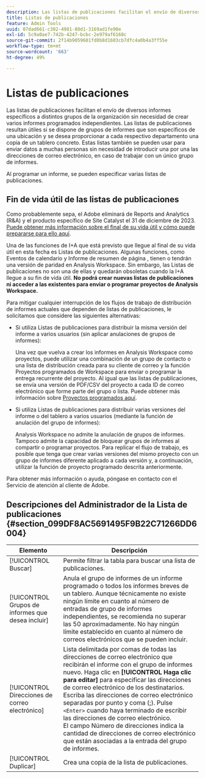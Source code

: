```yaml
---
description: Las listas de publicaciones facilitan el envío de diversos informes específicos a distintos grupos de la organización sin necesidad de crear varios informes programados independientes. Las listas de publicaciones resultan útiles si se dispone de grupos de informes que son específicos de una ubicación y se desea proporcionar a cada respectivo departamento una copia de un tablero concreto. Estas listas también se pueden usar para enviar datos a muchas personas sin necesidad de introducir una por una las direcciones de correo electrónico, en caso de trabajar con un único grupo de informes.
title: Listas de publicaciones
feature: Admin Tools
uuid: 07dad661-c302-4981-80d1-3169ad1fe90e
exl-id: 5c9a0ae7-742b-4247-bcbc-2e979af6160c
source-git-commit: 2f14b9059601fd0b8d1603cb7dfc4a0b4a3ff55e
workflow-type: tm+mt
source-wordcount: '663'
ht-degree: 49%

---
```


# Listas de publicaciones

Las listas de publicaciones facilitan el envío de diversos informes específicos a distintos grupos de la organización sin necesidad de crear varios informes programados independientes. Las listas de publicaciones resultan útiles si se dispone de grupos de informes que son específicos de una ubicación y se desea proporcionar a cada respectivo departamento una copia de un tablero concreto. Estas listas también se pueden usar para enviar datos a muchas personas sin necesidad de introducir una por una las direcciones de correo electrónico, en caso de trabajar con un único grupo de informes.

Al programar un informe, se pueden especificar varias listas de publicaciones.

## Fin de vida útil de las listas de publicaciones

Como probablemente sepa, el Adobe eliminará de Reports and Analytics (R&amp;A) y el producto específico de Site Catalyst el 31 de diciembre de 2023. [Puede obtener más información sobre el final de su vida útil y cómo puede prepararse para ello aquí](https://express.adobe.com/page/6WnF8JK6IRDhf/).

Una de las funciones de I+A que está previsto que llegue al final de su vida útil en esta fecha es Listas de publicaciones. Algunas funciones, como Eventos de calendario y Informe de resumen de página , tienen o tendrán una versión de paridad en Analysis Workspace. Sin embargo, las Listas de publicaciones no son una de ellas y quedarán obsoletas cuando la I+A llegue a su fin de vida útil. **No podrá crear nuevas listas de publicaciones ni acceder a las existentes para enviar o programar proyectos de Analysis Workspace.**

Para mitigar cualquier interrupción de los flujos de trabajo de distribución de informes actuales que dependen de listas de publicaciones, le solicitamos que considere las siguientes alternativas:

* Si utiliza Listas de publicaciones para distribuir la misma versión del informe a varios usuarios (sin aplicar anulaciones de grupos de informes):

   Una vez que vuelva a crear los informes en Analysis Workspace como proyectos, puede utilizar una combinación de un grupo de contacto o una lista de distribución creada para su cliente de correo y la función Proyectos programados de Workspace para enviar o programar la entrega recurrente del proyecto. Al igual que las listas de publicaciones, se envía una versión de PDF/CSV del proyecto a cada ID de correo electrónico que forme parte del grupo o lista. Puede obtener más información sobre [Proyectos programados aquí](https://experienceleague.adobe.com/docs/analytics/analyze/analysis-workspace/curate-share/t-schedule-report.html?lang=en#:~:text=Scheduled%20Analysis%20Workspace%20projects%20can,options%20in%20the%20left%20rail.).

* Si utiliza Listas de publicaciones para distribuir varias versiones del informe o del tablero a varios usuarios (mediante la función de anulación del grupo de informes):

   Analysis Workspace no admite la anulación de grupos de informes. Tampoco admite la capacidad de bloquear grupos de informes al compartir o programar proyectos. Para replicar el flujo de trabajo, es posible que tenga que crear varias versiones del mismo proyecto con un grupo de informes diferente aplicado a cada versión y, a continuación, utilizar la función de proyecto programado descrita anteriormente.

Para obtener más información o ayuda, póngase en contacto con el Servicio de atención al cliente de Adobe.

## Descripciones del Administrador de la Lista de publicaciones {#section_099DF8AC5691495F9B22C71266DD6004}

| Elemento | Descripción |
|--- |--- |
| [!UICONTROL Buscar] | Permite filtrar la tabla para buscar una lista de publicaciones. |
| [!UICONTROL Grupos de informes que desea incluir] | Anula el grupo de informes de un informe programado o todos los informes breves de un tablero. Aunque técnicamente no existe ningún límite en cuanto al número de entradas de grupo de informes independientes, se recomienda no superar las 50 aproximadamente. No hay ningún límite establecido en cuanto al número de correos electrónicos que se pueden incluir. |
| [!UICONTROL Direcciones de correo electrónico] | Lista delimitada por comas de todas las direcciones de correo electrónico que recibirán el informe con el grupo de informes nuevo.  Haga clic en **[!UICONTROL Haga clic para editar]** para especificar las direcciones de correo electrónico de los destinatarios. Escriba las direcciones de correo electrónico separadas por punto y coma (;). Pulse `<Enter>` cuando haya terminado de escribir las direcciones de correo electrónico. <br>El campo Número de direcciones indica la cantidad de direcciones de correo electrónico que están asociadas a la entrada del grupo de informes. |
| [!UICONTROL Duplicar] | Crea una copia de la lista de publicaciones. |
